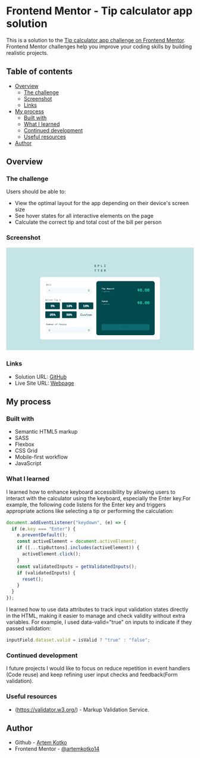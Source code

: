 # Frontend Mentor - Tip calculator app solution

This is a solution to the [Tip calculator app challenge on Frontend Mentor](https://www.frontendmentor.io/challenges/tip-calculator-app-ugJNGbJUX). Frontend Mentor challenges help you improve your coding skills by building realistic projects.

## Table of contents

- [Overview](#overview)
  - [The challenge](#the-challenge)
  - [Screenshot](#screenshot)
  - [Links](#links)
- [My process](#my-process)
  - [Built with](#built-with)
  - [What I learned](#what-i-learned)
  - [Continued development](#continued-development)
  - [Useful resources](#useful-resources)
- [Author](#author)

## Overview

### The challenge

Users should be able to:

- View the optimal layout for the app depending on their device's screen size
- See hover states for all interactive elements on the page
- Calculate the correct tip and total cost of the bill per person

### Screenshot

![](./result.png)

### Links

- Solution URL: [GitHub](https://github.com/artemkotko14/tip-calculator-app)
- Live Site URL: [Webpage](https://artemkotko14.github.io/tip-calculator-app/)

## My process

### Built with

- Semantic HTML5 markup
- SASS
- Flexbox
- CSS Grid
- Mobile-first workflow
- JavaScript

### What I learned

I learned how to enhance keyboard accessibility by allowing users to interact with the calculator using the keyboard, especially the Enter key.For example, the following code listens for the Enter key and triggers appropriate actions like selecting a tip or performing the calculation:

```js
document.addEventListener("keydown", (e) => {
  if (e.key === "Enter") {
    e.preventDefault();
    const activeElement = document.activeElement;
    if ([...tipButtons].includes(activeElement)) {
      activeElement.click();
    }
    const validatedInputs = getValidatedInputs();
    if (validatedInputs) {
      reset();
    }
  }
});
```

I learned how to use data attributes to track input validation states directly in the HTML, making it easier to manage and check validity without extra variables. For example, I used data-valid="true" on inputs to indicate if they passed validation:

```js
inputField.dataset.valid = isValid ? "true" : "false";
```

### Continued development

I future projects I would like to focus on reduce repetition in event handlers (Code reuse) and keep refining user input checks and feedback(Form validation).

### Useful resources

- (https://validator.w3.org/) - Markup Validation Service.

## Author

- Github - [Artem Kotko](https://github.com/artemkotko14)
- Frontend Mentor - [@artemkotko14](https://www.frontendmentor.io/profile/artemkotko14)
